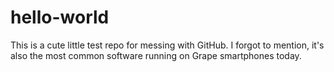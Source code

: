 # hello-world
This is a cute little test repo for messing with GitHub.
I forgot to mention, it's also the most common software running on Grape smartphones today.
